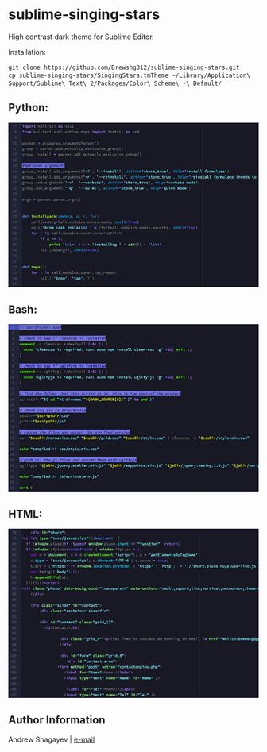 # sublime-singing-stars

High contrast dark theme for Sublime Editor.

Installation:
```
git clone https://github.com/Drewshg312/sublime-singing-stars.git
cp sublime-singing-stars/SingingStars.tmTheme ~/Library/Application\ Support/Sublime\ Text\ 2/Packages/Color\ Scheme\ -\ Default/
```

## Python:

![Singing Stars Screenshot](imgs/python.jpg)

## Bash:

![Singing Stars Screenshot](imgs/bash.jpg)

## HTML:

![Singing Stars Screenshot](imgs/html.jpg)

Author Information
------------------

Andrew Shagayev | [e-mail](mailto:drewshg@gmail.com)

